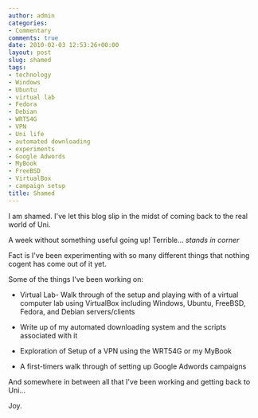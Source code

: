 ```yaml
---
author: admin
categories:
- Commentary
comments: true
date: 2010-02-03 12:53:26+00:00
layout: post
slug: shamed
tags:
- technology
- Windows
- Ubuntu
- virtual lab
- Fedora
- Debian
- WRT54G
- VPN
- Uni life
- automated downloading
- experiments
- Google Adwords
- MyBook
- FreeBSD
- VirtualBox
- campaign setup
title: Shamed
---
```



I am shamed. I've let this blog slip in the midst of coming back to the real world of Uni.

A week without something useful going up! Terrible... *stands in corner*

Fact is I've been experimenting with so many different things that nothing cogent has come out of it yet.

Some of the things I've been working on:


  * Virtual Lab- Walk through of the setup and playing with of a virtual computer lab using VirtualBox including Windows, Ubuntu, FreeBSD, Fedora, and Debian servers/clients


  * Write up of my automated downloading system and the scripts associated with it


  * Exploration of Setup of a VPN using the WRT54G or my MyBook


  * A first-timers walk through of setting up Google Adwords campaigns

And somewhere in between all that I've been working and getting back to Uni...

Joy.
